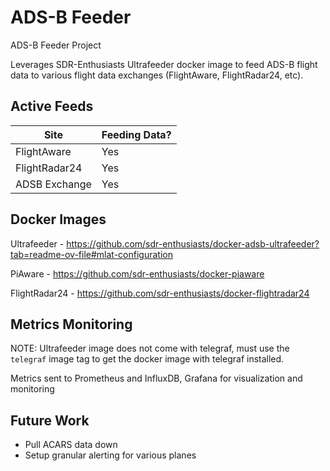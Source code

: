 # ADS-B Feeder
ADS-B Feeder Project

Leverages SDR-Enthusiasts Ultrafeeder docker image to feed ADS-B flight data to various flight data exchanges (FlightAware, FlightRadar24, etc). 

## Active Feeds
| Site          | Feeding Data? |
| ------------- | ------------- | 
| FlightAware   | Yes           |
| FlightRadar24 | Yes           |
| ADSB Exchange | Yes           |

## Docker Images
Ultrafeeder - https://github.com/sdr-enthusiasts/docker-adsb-ultrafeeder?tab=readme-ov-file#mlat-configuration

PiAware - https://github.com/sdr-enthusiasts/docker-piaware

FlightRadar24 - https://github.com/sdr-enthusiasts/docker-flightradar24

## Metrics Monitoring

NOTE: Ultrafeeder image does not come with telegraf, must use the `telegraf` image tag to get the docker image with telegraf installed.

Metrics sent to Prometheus and InfluxDB, Grafana for visualization and monitoring

## Future Work
- Pull ACARS data down
- Setup granular alerting for various planes 
